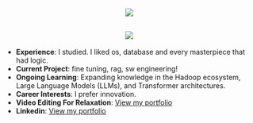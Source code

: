 
<h1 align="center">
  <a href="https://git.io/typing-svg">
    <img src="https://readme-typing-svg.herokuapp.com/?lines=Hi+👋;+I'm+Sailesh+Shiwakoti!;&center=true&size=30">
  </a>
</h1>


<h2 align="center">
  <a href="https://git.io/typing-svg">
    <img src="https://readme-typing-svg.herokuapp.com/?lines=Computer+Engineer+From+Nepal;10101011;0101011;00000000000000;100000000;11011111111111;&center=true&size=20">
    
    
  </a>
</h2>

- **Experience**: I studied. I liked os, database and every masterpiece that had logic. 
- **Current Project**: fine tuning, rag, sw engineering!
- **Ongoing Learning**: Expanding knowledge in the Hadoop ecosystem, Large Language Models (LLMs), and Transformer architectures.
- **Career Interests**: I prefer innovation.
- **Video Editing For Relaxation**: [View my  portfolio](https://www.youtube.com/channel/UCBH8YX4ZXAoGTGdFoz2dpGw)
- **Linkedin**: [View my  portfolio](https://www.linkedin.com/in/saileshshiwakoti/)

<div align="center">

  <br />
 
  <br />
  <br />
  <br />
</div>
